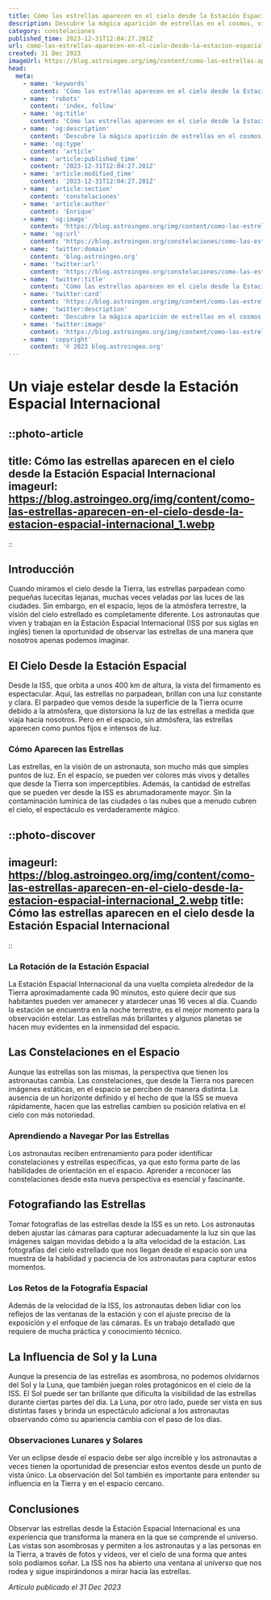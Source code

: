 ```yaml
---
title: Cómo las estrellas aparecen en el cielo desde la Estación Espacial Internacional
description: Descubre la mágica aparición de estrellas en el cosmos, vista desde la ISS, en nuestro artículo exclusivo sobre astronomía y observación espacial.
category: constelaciones
published_time: 2023-12-31T12:04:27.201Z
url: como-las-estrellas-aparecen-en-el-cielo-desde-la-estacion-espacial-internacional
created: 31 Dec 2023
imageUrl: https://blog.astroingeo.org/img/content/como-las-estrellas-aparecen-en-el-cielo-desde-la-estacion-espacial-internacional_1.webp
head:
  meta:
    - name: 'keywords'
      content: 'Cómo las estrellas aparecen en el cielo desde la Estación Espacial Internacional'
    - name: 'robots'
      content: 'index, follow'
    - name: 'og:title'
      content: 'Cómo las estrellas aparecen en el cielo desde la Estación Espacial Internacional'
    - name: 'og:description'
      content: 'Descubre la mágica aparición de estrellas en el cosmos, vista desde la ISS, en nuestro artículo exclusivo sobre astronomía y observación espacial.'
    - name: 'og:type'
      content: 'article'
    - name: 'article:published_time'
      content: '2023-12-31T12:04:27.201Z'
    - name: 'article:modified_time'
      content: '2023-12-31T12:04:27.201Z'
    - name: 'article:section'
      content: 'constelaciones'
    - name: 'article:author'
      content: 'Enrique'
    - name: 'og:image'
      content: 'https://blog.astroingeo.org/img/content/como-las-estrellas-aparecen-en-el-cielo-desde-la-estacion-espacial-internacional_1.webp'
    - name: 'og:url'
      content: 'https://blog.astroingeo.org/constelaciones/como-las-estrellas-aparecen-en-el-cielo-desde-la-estacion-espacial-internacional'
    - name: 'twitter:domain'
      content: 'blog.astroingeo.org'
    - name: 'twitter:url'
      content: 'https://blog.astroingeo.org/constelaciones/como-las-estrellas-aparecen-en-el-cielo-desde-la-estacion-espacial-internacional'
    - name: 'twitter:title'
      content: 'Cómo las estrellas aparecen en el cielo desde la Estación Espacial Internacional'
    - name: 'twitter:card'
      content: 'https://blog.astroingeo.org/img/content/como-las-estrellas-aparecen-en-el-cielo-desde-la-estacion-espacial-internacional_1.webp'
    - name: 'twitter:description'
      content: 'Descubre la mágica aparición de estrellas en el cosmos, vista desde la ISS, en nuestro artículo exclusivo sobre astronomía y observación espacial.'
    - name: 'twitter:image'
      content: 'https://blog.astroingeo.org/img/content/como-las-estrellas-aparecen-en-el-cielo-desde-la-estacion-espacial-internacional_1.webp'
    - name: 'copyright'
      content: '© 2023 blog.astroingeo.org'
---
```

# Un viaje estelar desde la Estación Espacial Internacional

::photo-article
---
title: Cómo las estrellas aparecen en el cielo desde la Estación Espacial Internacional
imageurl: https://blog.astroingeo.org/img/content/como-las-estrellas-aparecen-en-el-cielo-desde-la-estacion-espacial-internacional_1.webp
---
::

## Introducción
Cuando miramos el cielo desde la Tierra, las estrellas parpadean como pequeñas lucecitas lejanas, muchas veces veladas por las luces de las ciudades. Sin embargo, en el espacio, lejos de la atmósfera terrestre, la visión del cielo estrellado es completamente diferente. Los astronautas que viven y trabajan en la Estación Espacial Internacional (ISS por sus siglas en inglés) tienen la oportunidad de observar las estrellas de una manera que nosotros apenas podemos imaginar.

## El Cielo Desde la Estación Espacial
Desde la ISS, que orbita a unos 400 km de altura, la vista del firmamento es espectacular. Aquí, las estrellas no parpadean, brillan con una luz constante y clara. El parpadeo que vemos desde la superficie de la Tierra ocurre debido a la atmósfera, que distorsiona la luz de las estrellas a medida que viaja hacia nosotros. Pero en el espacio, sin atmósfera, las estrellas aparecen como puntos fijos e intensos de luz.

### Cómo Aparecen las Estrellas
Las estrellas, en la visión de un astronauta, son mucho más que simples puntos de luz. En el espacio, se pueden ver colores más vivos y detalles que desde la Tierra son imperceptibles. Además, la cantidad de estrellas que se pueden ver desde la ISS es abrumadoramente mayor. Sin la contaminación lumínica de las ciudades o las nubes que a menudo cubren el cielo, el espectáculo es verdaderamente mágico.


::photo-discover
---
imageurl: https://blog.astroingeo.org/img/content/como-las-estrellas-aparecen-en-el-cielo-desde-la-estacion-espacial-internacional_2.webp
title: Cómo las estrellas aparecen en el cielo desde la Estación Espacial Internacional
---
::

### La Rotación de la Estación Espacial
La Estación Espacial Internacional da una vuelta completa alrededor de la Tierra aproximadamente cada 90 minutos, esto quiere decir que sus habitantes pueden ver amanecer y atardecer unas 16 veces al día. Cuando la estación se encuentra en la noche terrestre, es el mejor momento para la observación estelar. Las estrellas más brillantes y algunos planetas se hacen muy evidentes en la inmensidad del espacio.

## Las Constelaciones en el Espacio
Aunque las estrellas son las mismas, la perspectiva que tienen los astronautas cambia. Las constelaciones, que desde la Tierra nos parecen imágenes estáticas, en el espacio se perciben de manera distinta. La ausencia de un horizonte definido y el hecho de que la ISS se mueva rápidamente, hacen que las estrellas cambien su posición relativa en el cielo con más notoriedad.

### Aprendiendo a Navegar Por las Estrellas
Los astronautas reciben entrenamiento para poder identificar constelaciones y estrellas específicas, ya que esto forma parte de las habilidades de orientación en el espacio. Aprender a reconocer las constelaciones desde esta nueva perspectiva es esencial y fascinante.

## Fotografiando las Estrellas
Tomar fotografías de las estrellas desde la ISS es un reto. Los astronautas deben ajustar las cámaras para capturar adecuadamente la luz sin que las imágenes salgan movidas debido a la alta velocidad de la estación. Las fotografías del cielo estrellado que nos llegan desde el espacio son una muestra de la habilidad y paciencia de los astronautas para capturar estos momentos.

### Los Retos de la Fotografía Espacial
Además de la velocidad de la ISS, los astronautas deben lidiar con los reflejos de las ventanas de la estación y con el ajuste preciso de la exposición y el enfoque de las cámaras. Es un trabajo detallado que requiere de mucha práctica y conocimiento técnico.

## La Influencia de Sol y la Luna
Aunque la presencia de las estrellas es asombrosa, no podemos olvidarnos del Sol y la Luna, que también juegan roles protagónicos en el cielo de la ISS. El Sol puede ser tan brillante que dificulta la visibilidad de las estrellas durante ciertas partes del día. La Luna, por otro lado, puede ser vista en sus distintas fases y brinda un espectáculo adicional a los astronautas observando cómo su apariencia cambia con el paso de los días.

### Observaciones Lunares y Solares
Ver un eclipse desde el espacio debe ser algo increíble y los astronautas a veces tienen la oportunidad de presenciar estos eventos desde un punto de vista único. La observación del Sol también es importante para entender su influencia en la Tierra y en el espacio cercano.

## Conclusiones
Observar las estrellas desde la Estación Espacial Internacional es una experiencia que transforma la manera en la que se comprende el universo. Las vistas son asombrosas y permiten a los astronautas y a las personas en la Tierra, a través de fotos y videos, ver el cielo de una forma que antes solo podíamos soñar. La ISS nos ha abierto una ventana al universo que nos rodea y sigue inspirándonos a mirar hacia las estrellas.

_Artículo publicado el 31 Dec 2023_